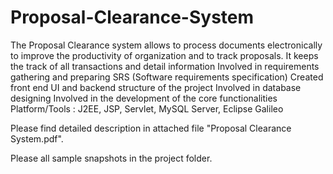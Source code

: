 # Proposal-Clearance-System

The Proposal Clearance system allows to process documents electronically to improve the productivity of organization and to track proposals. It keeps the track of all transactions and detail information
Involved in requirements gathering and preparing SRS (Software requirements specification)
Created front end UI and backend structure of the project
Involved in database designing 
Involved in the development of the core functionalities
Platform/Tools : J2EE, JSP, Servlet, MySQL Server, Eclipse Galileo

Please find detailed description in attached file "Proposal Clearance System.pdf".

Please all sample snapshots in the project folder.
